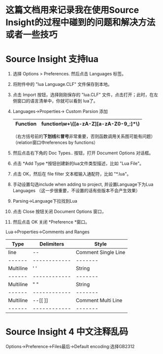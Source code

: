 # 这篇文档用来记录我在使用Source Insight的过程中碰到的问题和解决方法或者一些技巧

# Source Insight 支持lua

1. 选择 Options > Preferences. 然后点击 Languages 标签。
1. 将附件中的 "lua Language.CLF" 文件保存到本地。
1. 点击 Import 按钮，选择刚刚保存的 "lua.CLF" 文件，点击打开；此时，在左侧窗口的语言清单中，你就可以看到 lua了。
1. Languages->Properties-> Custom Parsion 添加

   | Function  |  function\\w+\\([a-zA-Z][a-zA-Z0-9_:]*\\)  |
   |-----------|-----------------------------------------|
   
   （右方括号前的**下划线**和**冒号**非常重要，否则函数调用关系图可能有问题）（relation窗口中references by functions）
1. 然后点击右下角的 Doc Types.. 按钮，打开 Document Options 对话框。
1. 点击 *Add Type *按钮创建新的lua文件类型描述，比如 "Lua File"。
1. 点击 OK，然后在 file filter 文本框输入通配符，比如 "*.lua"。
1. 手动设置勾选include when adding to project, 并设置Language下为Lua Languages （这一步很重要，不设置的话有些版本不会产生效果）
1. Parsing->Language下拉找到Lua
1. 点击 Close 按钮关闭 Document Options 窗口，
1. 然后点击 OK 关闭 *Preference *窗口。

Lua->Properties->Comments and Ranges

| Type | Delimiters | Style |
|------|------------|-------|
| line | -- | Comment Single Line |
|------|------------|-------|
| Multiline | ' ' | String |
|------|------------|-------|
| Multiline | " " | String |
|------|------------|-------|
| Multiline | --[[ ]] | Comment Multi Line |
|------|------------|-------|



# Source Insight 4 中文注释乱码
 Options->Preference->Files最后->Default encoding:选择GB2312

